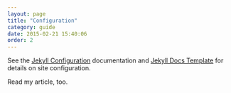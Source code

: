 ```yaml
---
layout: page
title: "Configuration"
category: guide
date: 2015-02-21 15:40:06
order: 2
---
```


See the [Jekyll Configuration](http://jekyllrb.com/docs/configuration/) documentation and [Jekyll Docs Template](http://bruth.github.io/jekyll-docs-template/) for details on site configuration.

Read my article, too.
